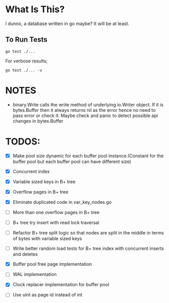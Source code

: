 # What Is This?
I dunno, a database written in go maybe? It will be at least.

## To Run Tests
```shell
go test ./...
```

For verbose results;
```shell
go test ./... -v
```

# NOTES

* binary.Write calls the write method of underlying io.Writer object. If it is bytes.Buffer
then it always returns nil as the error hence no need to pass error or check it. 
Maybe check and panic to detect possible api changes in bytes.Buffer   

# TODOS:
- [x] Make pool size dynamic for each buffer pool instance.(Constant for the buffer 
pool but each buffer pool can have different size)

- [x] Concurrent index

- [x] Variable sized keys in B+ tree

- [x] Overflow pages in B+ tree

- [x] Eliminate duplicated code in var_key_nodes.go

- [ ] More than one overflow pages in B+ tree

- [ ] B+ tree try insert with read lock traversal 

- [ ] Refactor B+ tree split logic so that nodes are split in the middle in terms of bytes with variable sized keys

- [ ] Write better random load tests for B+ tree index with concurrent inserts and deletes

- [x] Buffer pool free page implementation

- [ ] WAL implementation 

- [x] Clock replacer implementation for buffer pool

- [ ] Use uint as page id instead of int